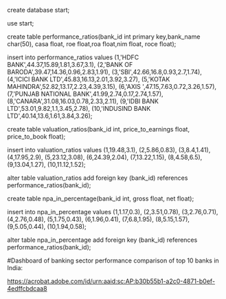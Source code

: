 
create database start;

use start;

create table performance_ratios(bank_id int primary key,bank_name char(50), casa float, roe float,roa float,nim float, roce float);

insert into performance_ratios values
    (1,'HDFC BANK',44.37,15.89,1.81,3.67,3.1),
    (2,'BANK OF BARODA',39.47,14.36,0.96,2.83,1.91),
    (3,'SBI',42.66,16.8,0.93,2.7,1.74),
    (4,'ICICI BANK LTD',45.83,16.13,2.01,3.92,3.27),
    (5,'KOTAK MAHINDRA',52.82,13.17,2.23,4.39,3.15),
    (6,'AXIS ',47.15,7.63,0.72,3.26,1.57),
    (7,'PUNJAB NATIONAL BANK',41.99,2.74,0.17,2.74,1.57),
    (8,'CANARA',31.08,16.03,0.78,2.33,2.11),
    (9,'IDBI BANK LTD',53.01,9.82,1.1,3.45,2.78),
    (10,'INDUSIND BANK LTD',40.14,13.6,1.61,3.84,3.26);

create table valuation_ratios(bank_id int, price_to_earnings float, price_to_book float);

insert into valuation_ratios values
    (1,19.48,3.1),
    (2,5.86,0.83),
    (3,8.4,1.41),
    (4,17.95,2.9),
    (5,23.12,3.08),
    (6,24.39,2.04),
    (7,13.22,1.15),
    (8,4.58,6.5),
    (9,13.04,1.27),
    (10,11.12,1.52);
    
 alter table valuation_ratios
 add foreign key (bank_id)
 references performance_ratios(bank_id);
    
create table  npa_in_percentage(bank_id int, gross float, net float);

 insert into  npa_in_percentage values
    (1,1.17,0.3),
    (2,3.51,0.78),
    (3,2.76,0.71),
    (4,2.76,0.48),
    (5,1.75,0.43),
    (6,1.96,0.41),
    (7,6.8,1.95),
    (8,5.15,1.57),
    (9,5.05,0.44),
    (10,1.94,0.58);

alter table npa_in_percentage
add foreign key (bank_id)
references performance_ratios(bank_id);


#Dashboard of banking sector performance comparison of top 10 banks in India:

https://acrobat.adobe.com/id/urn:aaid:sc:AP:b30b55b1-a2c0-4871-b0ef-4edffcbdcaa8


